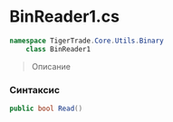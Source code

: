 
# BinReader1.cs
```csharp
namespace TigerTrade.Core.Utils.Binary  
    class BinReader1
```

> Описание

### Синтаксис
```csharp
public bool Read()
```
